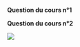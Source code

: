 **Question du cours n°1**


**Question du cours n°2**

<img src="https://render.githubusercontent.com/render/math?math=S(n) = \frac{n}{(n-1)f + 1}">
